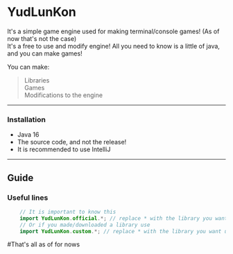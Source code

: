 <!-- Introduction -->
# YudLunKon
It's a simple game engine used for making terminal/console games! (As of now that's not the case)<br>
It's a free to use and modify engine! All you need to know is a little of java, and you can make games!<br>

You can make:
> Libraries<br>
> Games<br>
> Modifications to the engine
---
### Installation
* Java 16
* The source code, and not the release!
* It is recommended to use IntelliJ

---
## Guide
### Useful lines
```java
    // It is important to know this
    import YudLunKon.official.*; // replace * with the library you want use, or keep it to add all libraries!
    // Or if you made/downloaded a library use
    import YudLunKon.custom.*; // replace * with the library you want use, or keep it to add all libraries!
```

#That's all as of for nows
